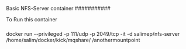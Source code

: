 Basic NFS-Server container 
###########

To Run this container 
###

docker run --privileged  -p 111/udp -p  2049/tcp -it -d salimep/nfs-server /home/salim/docker/kick/mqshare/ /anothermountpoint
